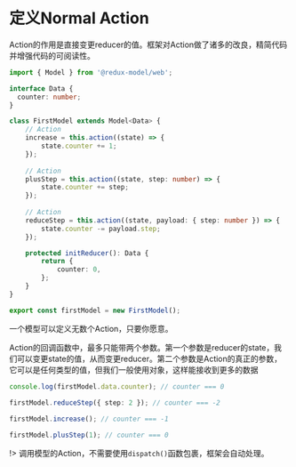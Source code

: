 # 定义Normal Action
Action的作用是直接变更reducer的值。框架对Action做了诸多的改良，精简代码并增强代码的可阅读性。

```typescript
import { Model } from '@redux-model/web';

interface Data {
  counter: number;
}

class FirstModel extends Model<Data> {
    // Action
    increase = this.action((state) => {
        state.counter += 1;
    });
    
    // Action
    plusStep = this.action((state, step: number) => {
        state.counter += step;
    });
    
    // Action
    reduceStep = this.action((state, payload: { step: number }) => {
        state.counter -= payload.step;
    });

    protected initReducer(): Data {
        return {
            counter: 0,
        };
    }
}

export const firstModel = new FirstModel();
```
一个模型可以定义无数个Action，只要你愿意。

Action的回调函数中，最多只能带两个参数。第一个参数是reducer的state，我们可以变更state的值，从而变更reducer。第二个参数是Action的真正的参数，它可以是任何类型的值，但我们一般使用对象，这样能接收到更多的数据

```typescript
console.log(firstModel.data.counter); // counter === 0
            
firstModel.reduceStep({ step: 2 }); // counter === -2

firstModel.increase(); // counter === -1

firstModel.plusStep(1); // counter === 0
```
!> 调用模型的Action，不需要使用`dispatch()`函数包裹，框架会自动处理。

